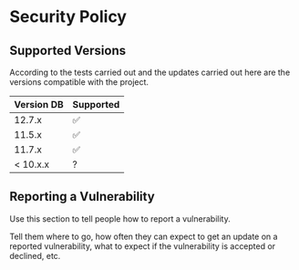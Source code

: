 # Security Policy

## Supported Versions

According to the tests carried out and the updates carried out here are the versions compatible with the project.

| Version DB   | Supported          |
| ------------ | ------------------ |
| 12.7.x       | :white_check_mark: |
| 11.5.x       | :white_check_mark: |
| 11.7.x       | :white_check_mark: |
| < 10.x.x     |        ?           |

## Reporting a Vulnerability

Use this section to tell people how to report a vulnerability.

Tell them where to go, how often they can expect to get an update on a
reported vulnerability, what to expect if the vulnerability is accepted or
declined, etc.

